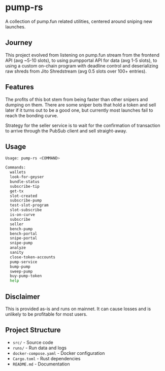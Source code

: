 # pump-rs

A collection of pump.fun related utilities, centered around sniping new launches.

## Journey

This project evolved from listening on pump.fun stream from the frontend API (avg ~5-10 slots), to using pumpportal API for data (avg 1-5 slots), to using a custom on-chain program with deadline control and deserializing raw shreds from Jito Shredstream (avg 0.5 slots over 100+ entries).

## Features

The profits of this bot stem from being faster than other snipers and dumping on them. There are some sniper bots that hold a token and sell later if it turns out to be a good one, but currently most launches fail to reach the bonding curve.

Strategy for the seller service is to wait for the confirmation of transaction to arrive through the PubSub client and sell straight-away.

## Usage

```bash
Usage: pump-rs <COMMAND>

Commands:
  wallets
  look-for-geyser
  bundle-status
  subscribe-tip
  get-tx
  slot-created
  subscribe-pump
  test-slot-program
  slot-subscribe
  is-on-curve
  subscribe
  seller
  bench-pump
  bench-portal
  snipe-portal
  snipe-pump
  analyze
  sanity
  close-token-accounts
  pump-service
  bump-pump
  sweep-pump
  buy-pump-token
  help
```

## Disclaimer

This is provided as-is and runs on mainnet. It can cause losses and is unlikely to be profitable for most users.

## Project Structure

- `src/` - Source code
- `runs/` - Run data and logs
- `docker-compose.yaml` - Docker configuration
- `Cargo.toml` - Rust dependencies
- `README.md` - Documentation
